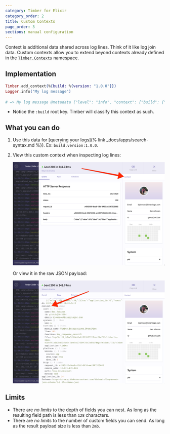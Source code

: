 ```yaml
---
category: Timber for Elixir
category_order: 2
title: Custom Contexts
page_order: 3
sections: manual configuration
---
```


Context is additional data shared across log lines. Think of it like log join data.
Custom contexts allow you to extend beyond contexts already defined in
the [`Timber.Contexts`](https://github.com/timberio/timber-elixir/tree/master/lib/timber/contexts) namespace.


## Implementation

```elixir
Timber.add_context(%{build: %{version: "1.0.0"}})
Logger.info("My log message")

# => My log message @metadata {"level": "info", "context": {"build": {"version": "1.0.0"}}}
```

* Notice the `:build` root key. Timber will classify this context as such.


## What you can do

1. Use this data for [querying your logs](% link _docs/apps/search-syntax.md %}). Ex: `build.version:1.0.0`.
2. View this custom context when inspecting log lines:

   ![Context panels](/assets/img/docs/context-panel.png)

   Or view it in the raw JSON payload:

   ![Context raw](/assets/img/docs/context-raw.png)


## Limits

* There are *no limits* to the depth of fields you can nest. As long as the resulting field path is less than `128` characters.
* There are *no limits* to the number of custom fields you can send. As long as the result payload size is less than `2mb`.